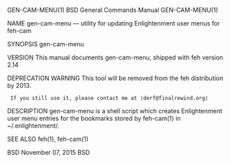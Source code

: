 GEN-CAM-MENU(1)                                             BSD General Commands Manual                                            GEN-CAM-MENU(1)

NAME
     gen-cam-menu — utility for updating Enlightenment user menus for feh-cam

SYNOPSIS
     gen-cam-menu

VERSION
     This manual documents gen-cam-menu, shipped with feh version 2.14

DEPRECATION WARNING
     This tool will be removed from the feh distribution by 2013.

     If you still use it, please contact me at ⟨derf@finalrewind.org⟩

DESCRIPTION
     gen-cam-menu is a shell script which creates Enlightenment user menu entries for the bookmarks stored by feh-cam(1) in ~/.enlightenment/.

SEE ALSO
     feh(1), feh-cam(1)

BSD                                                              November 07, 2015                                                             BSD
